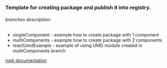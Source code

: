 ### Template for creating package and publish it into registry.
###### branches description:
  * singleComponent - example how to create package with 1 component
  * multiComponents - example how to create package with 2 components
  * reactUmdExample - example of using UMD module created in multiComponents branch

  [nwb documentation](https://github.com/insin/nwb#react-components-and-libraries)


